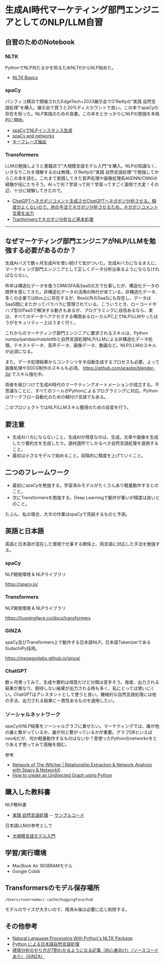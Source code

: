 # 生成AI時代マーケティング部門エンジニアとしてのNLP/LLM自習

## 自習のためのNotebook

### NLTK

PythonでNLP何たるかを知るためNLTKからNLP始めた。

- [NLTK Basics](NLTK_Basics.ipynb)

### spaCy

パシフィコ横浜で開催されたEdgeTech+2023展示会でO'Reillyの"実践 自然言語処理"を購入。展示会で買うと20%ディスカウントで良い。この本でspaCyの存在を知った。NLP実践のための良書。この本をとかっかりにNLPの勉強を本格的に開始。

- [spaCyでNLPインスタンス生成](spacy.ipynb)
- [spaCy and networkx](spaCy_networkx.ipynb)
- [キーフレーズ抽出](key_phrases.ipynb)

### Transformers

LLMの勉強しようと書籍店で"大規模言語モデル入門"を購入。NLPの知識なく、いきなりこれを理解するのは無理。O'Reillyの"実践 自然言語処理"で勉強してからこの本を読む。これまで実践してきた音声処理や画像処理系AI(DNN/CNN)の経験が役にたちそう。AIって何？学習って何？学習ってすごく面倒で大変！その辺、十分に経験してきたので。

- [ChatGPTへネガポジコメント生成させChatGPTへネガポジ分析させる。精度がよくないので、他の手法でネガポジ分析させるため、ネガポジコメント文章を出力](./positive_negative.ipynb)
- [Tranformersでネガポジ分析など基本処理](TransformersBasics.ipynb)

---

## なぜマーケティング部門エンジニアがNLP/LLMを勉強する必要があるのか？

生成AIバズで数ヶ月生成AIを使い続けて気がついた。生成AIバカになるまえに、マーケティング部門エンジニアとして正しくデータ分析出来るようにならなければならない。

昨年は構造化データを扱うCRM/SFA系SaaSの方で仕事したが、構造化データの限界を感じてきた。非構造化データの活用の時代が来ている。非構造化データ、多くの企業ではBox上に存在するが、Box以外のSaaSにも存在し、データはSaaS間にまたがってバラバラに管理されている。こういうとき、ローコードやハブ型のPaaSで解決する動きもあるが、プログラミングに自信あるなら、実は、すべてのデータへアクセスする権限あるローカルPC上でNLP/LLMやったほうがセキュリティー上はうまく行く。

これからのマーケティング部門エンジニアに要求されるスキルは、Python numpy/pandas/matplotlibと自然言語処理NLP/LLMによる非構造化データ処理。テキストデータ、音声データ、画像データ、動画など。NLP/LLMのスキルが必須になる。

また、データ処理結果からコンテンツを半自動生成するプロセスも必要。よって画像処理や3DCG制作のスキルも必須。
https://github.com/araobp/blender-3d でスキル強化中。 

両者を結びつけて生成AI時代のマーケティングオートメーションが成立する。不思議なことに、すべてのツールがPythonによるプログラミングに対応。Pythonはワークフロー自動化のための糊付け言語でもある。

このプロジェクトではNLP/LLMスキル獲得のための自習を行う。

## 要注意

- 生成AIバカにならないこと。生成AIが得意なのは、生成。文章や画像を生成したり要約文を生成したり。適材適所でしかるべき自然言語処理を適用すること。
- 最初は小さなモデルで始めること。段階的に精度を上げていくこと。

## 二つのフレームワーク

- 最初にspaCyを勉強する。学習済みモデルがたくさんあり軽量動作するとのこと。
- 次にTransformersを勉強する。Deep Learningで動作が重いが精度は良いとのこと。

たぶん、私の場合、大半の作業はspaCyで完結するものと予測。

## 英語と日本語

英語と日本語が混在した環境で仕事する関係上、両言語に対応した手法を勉強する。

### spaCy

NLP開発環境 & NLPライブラリ

https://spacy.io/

### Transformers

NLP開発環境 & NLPライブラリ

https://huggingface.co/docs/transformers

### GiNZA

spaCy及びTransformers上で動作する日本語NLP。日本語TokenizerであるSudachiPy採用。

https://megagonlabs.github.io/ginza/

### ChatGPT

数ヶ月使ってみて、生成や要約は得意だけど分類は苦手そう。毎度、出力される結果が異なり、期待しない結果が出力される時も多く、私にとっては使いにくい。ChatGPTはアシスタントとして使うと良い。機械的な自然言語処理には他の手法、出力される結果に一貫性あるものを適用したい。

### ソーシャルネットワーク

spaCyのNLP結果をソーシャルグラフに乗せたい。マーケティングでは、誰が他の誰と繋がっているか、誰が何と繋がっているかが重要。グラフDBといえばneo4jだが、何か軽量動作するものはないか？昔使ったPythonのnetworkxをとりあえず使ってみて感触を掴む。

参考
- [Network of The Witcher | Relationship Extraction & Network Analysis with Spacy & NetworkX](https://youtu.be/fAHkJ_Dhr50)
- [How to create an Undirected Graph using Python](https://youtu.be/rldKl1CNx-A)
  
## 購入した教科書

NLP教科書
- [実践 自然言語処理](https://www.oreilly.co.jp/books/9784873119724/)
-- [サンプルコード](https://github.com/oreilly-japan/practical-nlp-ja)

日本語LLMの参考として
- [大規模言語モデル入門](https://gihyo.jp/book/2023/978-4-297-13633-8)

## 学習/実行環境

- MacBook Air 16GBRAMモデル
- Google Colab

## Transformersのモデル保存場所

```
/Users/<username>/.cache/huggingface/hub
```

モデルのサイズが大きいので、用済み後は必要に応じ削除する。

## その他参考

- [Natural Language Processing With Python's NLTK Package](https://realpython.com/nltk-nlp-python/#getting-started-with-pythons-nltk)
- [Python による日本語自然言語処理](https://www.nltk.org/book-jp/ch12.html)
- [感情分析のやり方が7割わかるようになる記事（初心者向け）（ソースコードあり）（GiNZA）](https://qiita.com/Mizuiro__sakura/items/94efccb5ba12046d17b0)
